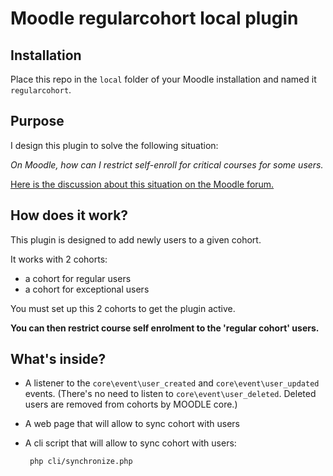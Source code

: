 # Moodle regularcohort local plugin

## Installation

Place this repo in the `local` folder of your Moodle installation and named it `regularcohort`. 

## Purpose

I design this plugin to solve the following situation: 

*On Moodle, how can I restrict self-enroll for critical courses for some users.*

[Here is the discussion about this situation on the Moodle forum.](https://moodle.org/mod/forum/discuss.php?d=354241)

## How does it work?
This plugin is designed to add newly users to a given cohort.

It works with 2 cohorts:
- a cohort for regular users
- a cohort for exceptional users

You must set up  this 2 cohorts to get the plugin active.

**You can then restrict course self enrolment to the 'regular cohort' users.**

## What's inside?

 - A listener to the `core\event\user_created` and `core\event\user_updated` events. (There's no need to listen to `core\event\user_deleted`. Deleted users are removed from cohorts by MOODLE core.)
 - A web page that will allow to sync cohort with users
 - A cli script that will allow to sync cohort with users: 
 
        php cli/synchronize.php 